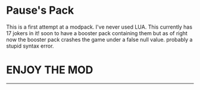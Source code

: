 # Pause's Pack

This is a first attempt at a modpack. I've never used LUA. This currently has 17 jokers in it! soon to have a booster pack containing them but as of right now the booster pack crashes the game under a false null value. probably a stupid syntax error.

# ENJOY THE MOD


----------------------------------------------------------------------------------------------------------------------------
